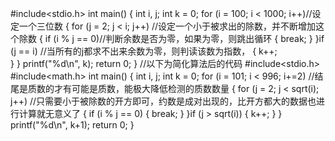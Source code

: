 
#include<stdio.h>
int main()
{
	int i, j;
	int k = 0;
	for (i = 100; i < 1000; i++)//设定一个三位数 
	{
	  for (j = 2; j < i; j++) //设定一个小于被求出的除数，并不断增加这个除数
	{
		if (i % j == 0)//判断余数是否为零，如果为零，则跳出循环
		{
			break;
		}
	}if (j == i) //当所有的j都求不出来余数为零，则判读该数为指数，
	{
		k++;	
	}
}
printf("%d\n", k);
return 0;
}
//以下为简化算法后的代码
#include<stdio.h>
#include<math.h>
int main() {
	int i, j;
	int k = 0;
	for (i = 101; i < 996; i+=2) //结尾是质数的才有可能是质数，能极大降低检测的质数数量
	{
		for (j = 2; j < sqrt(i); j++) //只需要小于被除数的开方即可，约数是成对出现的，比开方都大的数据也进行计算就无意义了
		{
			if (i % j == 0) 
			{
				break;
			}
		}if (j > sqrt(i)) 
		{
			k++;
		}
	}
	printf("%d\n", k+1);
	return 0;
}
